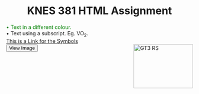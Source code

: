 <!DOCTYPE html>
<html lang="en-US">
  
  <head>
    <h1 align="center"> KNES 381 HTML Assignment </h1>
  </head>
  
  <body>
    <p1 style="color:green;"> &#x2022 Text in a different colour.</p1>
    <br>
    <p2>&#x2022 Text using a subscript. Eg. VO<sub>2</sub>.</p2>
    <br>
    <a href="https://www.toptal.com/designers/htmlarrows/symbols/"> This is a Link for the Symbols </a>
    <br>
    <img src="https://cdn.motor1.com/images/mgl/8bpn2/s1/4x3/2018-porsche-911-gt3-rs.webp" alt="GT3 RS" style="float:right;width:160px;height:120px;">
    <button>View Image</button>
  </body>
  
</html>
